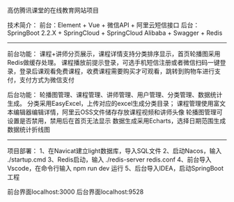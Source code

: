 高仿腾讯课堂的在线教育网站项目

技术简介：
前台：Element + Vue + 微信API + 阿里云短信接口
后台：SpringBoot 2.2.X + SpringCloud + SpringCloud Alibaba + Swagger + Redis

-----------------------------------------------------------------------

前台功能：
    课程+讲师分页展示，课程详情支持分类排序显示，首页轮播图采用Redis做缓存处理。
    课程播放前提示登录，可选手机短信注册或者微信扫码一键登录，登录后课观看免费课程，收费课程需要购买才可观看，跳转到购物车进行支付，支付方式为微信支付

后台功能：
    轮播图管理、课程管理、讲师管理、用户管理、分类管理、数据统计生成。
    分类采用EasyExcel，上传对应的excel生成分类目录；
    课程管理使用富文本编辑器编辑详情，阿里云OSS文件储存存放课程视频和讲师头像
    轮播图管理可设置是否禁用，禁用后在首页无法显示
    数据生成采用Echarts，选择日期范围生成数据统计折线图

------------------------------------------

项目部署：
1、在Navicat建立light数据库，导入SQL文件
2、启动Nacos，输入 ./startup.cmd
3、Redis启动，输入 ./redis-server redis.conf
4、前台导入Vscode，在命令行输入 npm run dev 运行
5、后台导入IDEA，启动SpringBoot工程

前台界面localhost:3000
后台界面localhost:9528











